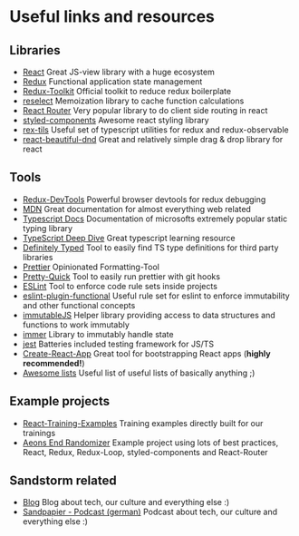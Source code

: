 # Useful links and resources

## Libraries

* [React](https://reactjs.org/) Great JS-view library with a huge ecosystem
* [Redux](https://redux.js.org/) Functional application state management
* [Redux-Toolkit](https://redux-toolkit.js.org/) Official toolkit to reduce redux boilerplate
* [reselect](https://github.com/reduxjs/reselect) Memoization library to cache function calculations
* [React Router](https://reacttraining.com/react-router/web/guides/quick-start) Very popular library to do client side routing in react
* [styled-components](https://styled-components.com/) Awesome react styling library
* [rex-tils](https://github.com/Hotell/rex-tils) Useful set of typescript utilities for redux and redux-observable
* [react-beautiful-dnd](https://github.com/atlassian/react-beautiful-dnd) Great and relatively simple drag & drop library for react


## Tools

* [Redux-DevTools](https://github.com/reduxjs/redux-devtools) Powerful browser devtools for redux debugging
* [MDN](https://developer.mozilla.org/) Great documentation for almost everything web related
* [Typescript Docs](https://www.typescriptlang.org/docs/) Documentation of microsofts extremely popular static typing library
* [TypeScript Deep Dive](https://basarat.gitbook.io/typescript/) Great typescript learning resource
* [Definitely Typed](https://definitelytyped.org/) Tool to easily find TS type definitions for third party libraries
* [Prettier](https://prettier.io/) Opinionated Formatting-Tool
* [Pretty-Quick](https://github.com/azz/pretty-quick) Tool to easily run prettier with git hooks
* [ESLint](https://eslint.org/) Tool to enforce code rule sets inside projects
* [eslint-plugin-functional](https://github.com/jonaskello/eslint-plugin-functional) Useful rule set for eslint to enforce immutability and other functional concepts
* [immutableJS](https://immutable-js.github.io/immutable-js/) Helper library providing access to data structures and functions to work immutably
* [immer](https://immerjs.github.io/immer/docs/introduction) Library to immutably handle state
* [jest](https://jestjs.io/) Batteries included testing framework for JS/TS
* [Create-React-App](https://create-react-app.dev/) Great tool for bootstrapping React apps (**highly recommended!**)
* [Awesome lists](https://github.com/sindresorhus/awesome) Useful list of useful lists of basically anything ;)


## Example projects

* [React-Training-Examples](https://github.com/sandstorm/basic-react-redux-training-examples) Training examples directly built for our trainings
* [Aeons End Randomizer](https://github.com/on3iro/aeons-end-randomizer) Example project using lots of best practices, React, Redux, Redux-Loop, styled-components and React-Router


## Sandstorm related

* [Blog](https://sandstorm.de/de/blog/uebersicht.html) Blog about tech, our culture and everything else :)
* [Sandpapier - Podcast (german)](https://sandstorm.de/de/blog/podcast-das-sandpapier.html) Podcast about tech, our culture and everything else :)
